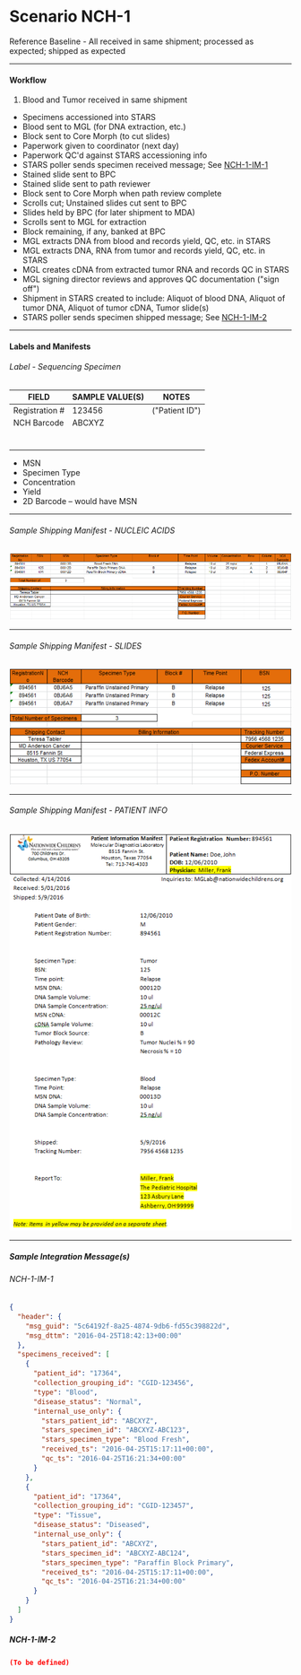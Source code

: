 # Scenario NCH-1
Reference Baseline - All received in same shipment; processed as expected; shipped as expected

---
#### Workflow
1. Blood and Tumor received in same shipment
* Specimens accessioned into STARS
* Blood sent to MGL (for DNA extraction, etc.) 
* Block sent to Core Morph (to cut slides)
* Paperwork given to coordinator (next day)
* Paperwork QC'd against STARS accessioning info
* STARS poller sends specimen received message; See [NCH-1-IM-1](#nch-1-im-1)
* Stained slide sent to BPC
* Stained slide sent to path reviewer
* Block sent to Core Morph when path review complete
* Scrolls cut; Unstained slides cut sent to BPC
* Slides held by BPC (for later shipment to MDA)
* Scrolls sent to MGL for extraction
* Block remaining, if any, banked at BPC
* MGL extracts DNA from blood and records yield, QC, etc. in STARS
* MGL extracts DNA, RNA from tumor and records yield, QC, etc. in STARS
* MGL creates cDNA from extracted tumor RNA and records QC in STARS
* MGL signing director reviews and approves QC documentation ("sign off")
* Shipment in STARS created to include: Aliquot of blood DNA, Aliquot of tumor DNA, Aliquot of tumor cDNA, Tumor slide(s)
* STARS poller sends specimen shipped message; See [NCH-1-IM-2](#nch-1-im-2)

---
#### Labels and Manifests

###### Label - Sequencing Specimen

| FIELD          | SAMPLE VALUE(S) | NOTES          |
|----------------|-----------------|----------------|
| Registration # | 123456          | ("Patient ID") |
| NCH Barcode    | ABCXYZ          |                |
|                |                 |                |
|                |                 |                |
|                |                 |                |
|                |                 |                |
|                |                 |                |
|                |                 |                |
|                |                 |                |
-	MSN
-	Specimen Type
-	Concentration
-	Yield
-	2D Barcode – would have MSN


---
###### Sample Shipping Manifest - NUCLEIC ACIDS
![alt text](images/NCH-1-NucleicAcidShippingManifest.png)

---
###### Sample Shipping Manifest - SLIDES
![alt text](images/NCH-1-SlidesPediatricMatchShippingManifest.png)

---
###### Sample Shipping Manifest - PATIENT INFO
![alt text](images/NCH-1-PatientInformationManifestSequencingCenter.png)

---
##### Sample Integration Message(s)

###### NCH-1-IM-1
```json
{
  "header": {
    "msg_guid": "5c64192f-8a25-4874-9db6-fd55c398822d",
    "msg_dttm": "2016-04-25T18:42:13+00:00"
  },
  "specimens_received": [
    {
      "patient_id": "17364",
      "collection_grouping_id": "CGID-123456",
      "type": "Blood",
      "disease_status": "Normal",
      "internal_use_only": {
        "stars_patient_id": "ABCXYZ",
        "stars_specimen_id": "ABCXYZ-ABC123",
        "stars_specimen_type": "Blood Fresh",
        "received_ts": "2016-04-25T15:17:11+00:00",
        "qc_ts": "2016-04-25T16:21:34+00:00"
      }
    },
    {
      "patient_id": "17364",
      "collection_grouping_id": "CGID-123457",
      "type": "Tissue",
      "disease_status": "Diseased",
      "internal_use_only": {
        "stars_patient_id": "ABCXYZ",
        "stars_specimen_id": "ABCXYZ-ABC124",
        "stars_specimen_type": "Paraffin Block Primary",
        "received_ts": "2016-04-25T15:17:11+00:00",
        "qc_ts": "2016-04-25T16:21:34+00:00"
      }
    }
  ]
}
```

##### NCH-1-IM-2
```json
(To be defined)
```
